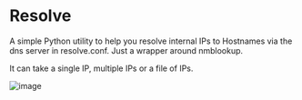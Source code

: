 # Resolve
A simple Python utility to help you resolve internal IPs to Hostnames via the dns server in resolve.conf. Just a wrapper around nmblookup.

It can take a single IP, multiple IPs or a file of IPs.

![image](https://github.com/Cyb3rC3lt/Resolve/assets/33097451/b02be37c-89e8-4577-8cb4-459488514751)


